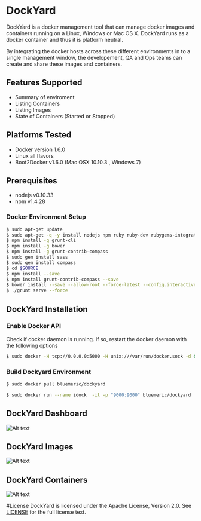 # DockYard
DockYard is a docker management tool that can manage docker images and containers running on a Linux, Windows or Mac OS X.  DockYard runs as a docker container and thus it is platform neutral.

By integrating the docker hosts across these different environments in to a single management window, the developement, QA and Ops teams can create and share these images and containers.

## Features Supported

* Summary of enviroment
* Listing Containers
* Listing Images
* State of Containers (Started or Stopped)

## Platforms Tested
* Docker version 1.6.0 
* Linux all flavors
* Boot2Docker v1.6.0 (Mac OSX 10.10.3 , Windows 7)


## Prerequisites
- nodejs v0.10.33
- npm v1.4.28

### Docker Environment Setup

```sh
$ sudo apt-get update
$ sudo apt-get -q -y install nodejs npm ruby ruby-dev rubygems-integration
$ npm install -g grunt-cli
$ npm install -g bower
$ npm install -g grunt-contrib-compass 
$ sudo gem install sass
$ sudo gem install compass
$ cd $SOURCE
$ npm install --save
$ npm install grunt-contrib-compass --save
$ bower install --save --allow-root --force-latest --config.interactive=false
$ ./grunt serve --force
```

## DockYard Installation

### Enable Docker API
Check if docker daemon is running. If so, restart the docker daemon with the following options
```sh
$ sudo docker -H tcp://0.0.0.0:5000 -H unix:///var/run/docker.sock -d &
```

### Build Dockyard Environment

```sh
$ sudo docker pull bluemeric/dockyard

$ sudo docker run --name idock  -it -p "9000:9000" bluemeric/dockyard

```
## DockYard Dashboard

![Alt text](http://bluemeric.com/img/Dockyard-Dashboard.png "DockYard Dashboard")

## DockYard Images 

![Alt text](http://bluemeric.com/img/DockYard-ImagesList.png "DockYard Images")

## DockYard Containers

![Alt text](http://bluemeric.com/img/Dockyard-ContainersList.png "DockYard Containers")

#License
DockYard is licensed under the Apache License, Version 2.0. See [LICENSE](LICENSE) for the full license text.

